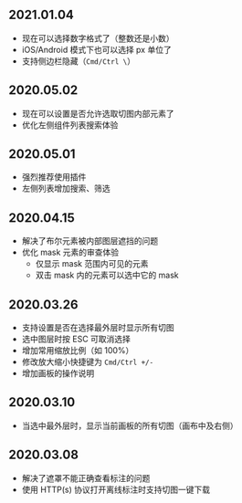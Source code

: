 ## 2021.01.04
- 现在可以选择数字格式了（整数还是小数）
- iOS/Android 模式下也可以选择 px 单位了
- 支持侧边栏隐藏（`Cmd/Ctrl \`）

## 2020.05.02
- 现在可以设置是否允许选取切图内部元素了
- 优化左侧组件列表搜索体验

## 2020.05.01
- 强烈推荐使用插件
- 左侧列表增加搜索、筛选

## 2020.04.15
- 解决了布尔元素被内部图层遮挡的问题
- 优化 mask 元素的审查体验
  - 仅显示 mask 范围内可见的元素
  - 双击 mask 内的元素可以选中它的 mask

## 2020.03.26
- 支持设置是否在选择最外层时显示所有切图
- 选中图层时按 ESC 可取消选择
- 增加常用缩放比例（如 100%）
- 修改放大缩小快捷键为 `Cmd/Ctrl +/-`
- 增加画板的操作说明

## 2020.03.10
- 当选中最外层时，显示当前画板的所有切图（画布中及右侧）

## 2020.03.08
- 解决了遮罩不能正确查看标注的问题
- 使用 HTTP(s) 协议打开离线标注时支持切图一键下载

